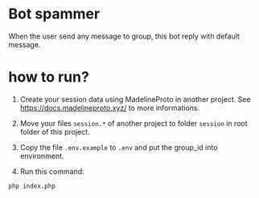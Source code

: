 # Bot spammer

When the user send any message to group, this bot reply with default message.

# how to run?

1. Create your session data using MadelineProto in another project. See
https://docs.madelineproto.xyz/ to more informations.

2. Move your files `session.*` of another project to folder `session` in
root folder of this project.

3. Copy the file `.env.example` to `.env` and put the group_id into environment.

4. Run this command:

```bash
php index.php
```
